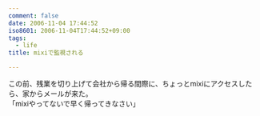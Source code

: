 ```yaml
---
comment: false
date: 2006-11-04 17:44:52
iso8601: 2006-11-04T17:44:52+09:00
tags:
  - life
title: mixiで監視される

---
```


<div class="entry-body">
  <p>この前、残業を切り上げて会社から帰る間際に、ちょっとmixiにアクセスしたら、家からメールが来た。<br />
    「mixiやってないで早く帰ってきなさい」<br /></p>
</div>
